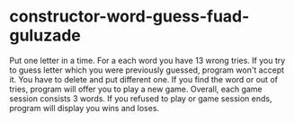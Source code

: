 # constructor-word-guess-fuad-guluzade
Put one letter in a time.
For a each word you have 13 wrong tries.
If you try to guess letter which you were previously guessed, program won't accept it. You have to delete and put different one.
If you find the word or out of tries, program will offer you to play a new game. Overall, each game session consists 3 words.
If you refused to play or game session ends, program will display you wins and loses.
